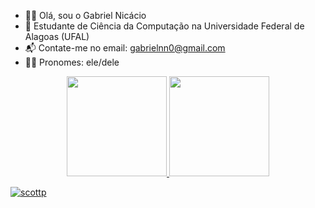 - ✌🏿 Olá, sou o Gabriel Nicácio
- 🌴 Estudante de Ciência da Computação na Universidade Federal de Alagoas (UFAL)
- 📬 Contate-me no email: gabrielnn0@gmail.com
- 🧛‍♂️ Pronomes: ele/dele

<div align="center">
  <a href="https://github.com/nic4cio">
  <img height="160em" src="https://github-readme-stats.vercel.app/api?username=nic4cio&show_icons=true&theme=radical&include_all_commits=true&count_private=true"/>
  <img height="160em" src="https://github-readme-stats.vercel.app/api/top-langs/?username=nic4cio&layout=compact&langs_count=7&theme=radical  "/>
</div>

   ![scottp](https://user-images.githubusercontent.com/60157992/141299594-7ce7d979-5509-459d-836e-608d5d3b537b.gif)
